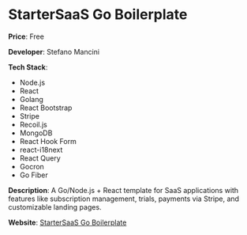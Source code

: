 # StarterSaaS Go Boilerplate

**Price**: Free

**Developer**: Stefano Mancini

**Tech Stack**:
- Node.js
- React
- Golang
- React Bootstrap
- Stripe
- Recoil.js
- MongoDB
- React Hook Form
- react-i18next
- React Query
- Gocron
- Go Fiber

**Description**: A Go/Node.js + React template for SaaS applications with features like subscription management, trials, payments via Stripe, and customizable landing pages.

**Website**: [StarterSaaS Go Boilerplate](https://www.startersaas.com)
